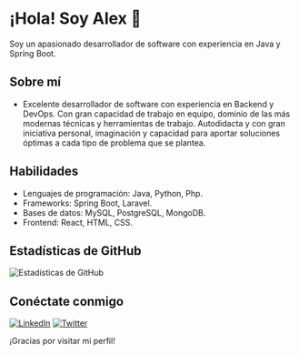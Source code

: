 # ¡Hola! Soy Alex 👋

Soy un apasionado desarrollador de software con experiencia en Java y Spring Boot.

## Sobre mí
- Excelente desarrollador de software con experiencia en Backend y DevOps. Con gran capacidad de trabajo en equipo, dominio de las más modernas técnicas y herramientas de trabajo. Autodidacta y con gran iniciativa personal, imaginación y capacidad para aportar soluciones óptimas a cada tipo de problema que se plantea.

## Habilidades
- Lenguajes de programación: Java, Python, Php.
- Frameworks: Spring Boot, Laravel.
- Bases de datos: MySQL, PostgreSQL, MongoDB.
- Frontend: React, HTML, CSS.

## Estadísticas de GitHub
![Estadísticas de GitHub](https://github-readme-stats.vercel.app/api?username=Alexpm27&show_icons=true)

## Conéctate conmigo
[![LinkedIn](https://img.shields.io/badge/LinkedIn-Connect-blue)](https://www.linkedin.com/in/alexpm27/)
[![Twitter](https://img.shields.io/twitter/follow/tucuenta?style=social)](https://twitter.com/Alexpm27)

¡Gracias por visitar mi perfil!
